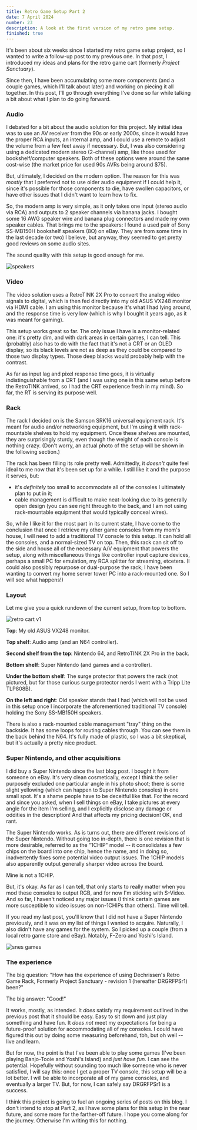 ```yaml
---
title: Retro Game Setup Part 2
date: 7 April 2024
number: 23
description: A look at the first version of my retro game setup.
finished: true
---
```


It's been about six weeks since I started my retro game setup project, so I wanted to write a follow-up post to my previous one. In that post, I introduced my ideas and plans for the retro game cart (formerly _Project Sanctuary_).  

Since then, I have been accumulating some more components (and a couple games, which I'll talk about later) and working on piecing it all together. In this post, I'll go through everything I've done so far while talking a bit about what I plan to do going forward. 

### Audio

I debated for a bit about the audio solution for this project. My initial idea was to use an AV receiver from the 90s or early 2000s, since it would have the proper RCA inputs, an internal amp, and I could use a remote to adjust the volume from a few feet away if necessary. But, I was also considering using a dedicated modern stereo (2-channel) amp, like those used for bookshelf/computer speakers. Both of these options were around the same cost-wise (the market price for used 90s AVRs being around $75). 

But, ultimately, I decided on the modern option. The reason for this was _mostly_ that I preferred not to use older audio equipment if I could help it, since it's possible for those components to die, have swollen capacitors, or have other issues that I didn't want to learn how to fix. 

So, the modern amp is very simple, as it only takes one input (stereo audio via RCA) and outputs to 2 speaker channels via banana jacks. I bought some 16 AWG speaker wire and banana plug connectors and made my own speaker cables. That brings me to the speakers: I found a used pair of Sony SS-MB150H bookshelf speakers (8Ω) on eBay. They are from some time in the last decade (or two) I believe, but anyway, they seemed to get pretty good reviews on some audio sites. 

The sound quality with this setup is good enough for me.

![speakers](../assets/images/retro-cart-2/speakers.jpg "speakers")

### Video

The video solution uses a RetroTINK 2X Pro to convert the analog video signals to digital, which is then fed directly into my old ASUS VX248 monitor via HDMI cable. I am using this monitor because it's what I had lying around, and the response time is very low (which is why I bought it years ago, as it was meant for gaming).

This setup works great so far. The only issue I have is a monitor-related one: it's pretty dim, and with dark areas in certain games, I can tell. This (probably) also has to do with the fact that it's not a CRT or an OLED display, so its black levels are not as deep as they could be compared to those two display types. Those deep blacks would probably help with the contrast.

As far as input lag and pixel response time goes, it is virtually indistinguishable from a CRT (and I was using one in this same setup before the RetroTINK arrived, so I had the CRT experience fresh in my mind). So far, the RT is serving its purpose well.

### Rack

The rack I decided on is the Samson SRK16 universal equipment rack. It's meant for audio and/or networking equipment, but I'm using it with rack-mountable shelves to hold my equipment. Once these shelves are mounted, they are surprisingly sturdy, even though the weight of each console is nothing crazy. (Don't worry, an actual photo of the setup will be shown in the following section.)

The rack has been filling its role pretty well. Admittedly, it _doesn't_ quite feel ideal to me now that it's been set up for a while. I still like it and the purpose it serves, but:

- it's _definitely_ too small to accommodate all of the consoles I ultimately plan to put in it;
- cable management is difficult to make neat-looking due to its generally open design (you can see right through to the back, and I am not using rack-mountable equipment that would typically conceal wires).

So, while I like it for the most part in its current state, I have come to the conclusion that once I retrieve my other game consoles from my mom's house, I will need to add a traditional TV console to this setup. It can hold all the consoles, and a normal-sized TV on top. Then, this rack can sit off to the side and house all of the necessary A/V equipment that powers the setup, along with miscellaneous things like controller input capture devices, perhaps a small PC for emulation, my RCA splitter for streaming, etcetera. (I could also possibly repurpose or dual-purpose the rack; I have been wanting to convert my home server tower PC into a rack-mounted one. So I will see what happens!)

### Layout

Let me give you a quick rundown of the current setup, from top to bottom.

![retro cart v1](../assets/images/retro-cart-2/retro-cart-v1.jpg "retro cart v1")

**Top**: My old ASUS VX248 monitor.

**Top shelf**: Audio amp (and an N64 controller).

**Second shelf from the top**: Nintendo 64, and RetroTINK 2X Pro in the back.

**Bottom shelf**: Super Nintendo (and games and a controller).

**Under the bottom shelf**: The surge protector that powers the rack (not pictured, but for those curious surge protector nerds I went with a Tripp Lite TLP808B).

**On the left and right**: Old speaker stands that I had (which will not be used in this setup once I incorporate the aforementioned traditional TV console) holding the Sony SS-MB150H speakers.

There is also a rack-mounted cable management "tray" thing on the backside. It has some loops for routing cables through. You can see them in the back behind the N64. It's fully made of plastic, so I was a bit skeptical, but it's actually a pretty nice product.


### Super Nintendo, and other acquisitions

I did buy a Super Nintendo since the last blog post. I bought it from someone on eBay. It's very clean cosmetically, except I think the seller purposely excluded one particular angle in his photo shoot; there is some slight yellowing (which can happen to Super Nintendo consoles) in one small spot. It's a shame people have to be deceitful like that. For the record and since you asked, when I sell things on eBay, I take pictures at every angle for the item I'm selling, and I explicitly disclose any damage or oddities in the description! And that affects my pricing decision! OK, end rant.

The Super Nintendo works. As is turns out, there are different revisions of the Super Nintendo. Without going too in-depth, there is one revision that is more desirable, referred to as the "1CHIP" model -- it consolidates a few chips on the board into one chip, hence the name, and in doing so, inadvertently fixes some potential video output issues. The 1CHIP models also apparently output generally sharper video across the board.

Mine is not a 1CHIP.

But, it's okay. As far as I can tell, that only starts to really matter when you mod these consoles to output RGB, and for now I'm sticking with S-Video. And so far, I haven't noticed any major issues (I think certain games are more susceptible to video issues on non-1CHIPs than others). Time will tell.

If you read my last post, you'll know that I did not have a Super Nintendo previously, and it was on my list of things I wanted to acquire. Naturally, I also didn't have any games for the system. So I picked up a couple (from a local retro game store and eBay). Notably, F-Zero and Yoshi's Island.

![snes games](../assets/images/retro-cart-2/snes-games.jpg "snes games")

### The experience

The big question: "How has the experience of using Dechrissen's Retro Game Rack, Formerly Project Sanctuary - revision 1 (hereafter DRGRFPSr1) been?"

The big answer: "Good!"

It works, mostly, as intended. It _does_ satisfy my requirement outlined in the previous post that it should be easy. Easy to sit down and just play something and have fun. It _does not_ meet my expectations for being a future-proof solution for accommodating all of my consoles. I could have figured this out by doing some measuring beforehand, tbh, but oh well -- live and learn.

But for now, the point is that I've been able to play some games (I've been playing Banjo-Tooie and Yoshi's Island) and _just have fun_. I can see the potential. Hopefully without sounding too much like someone who is never satisfied, I will say this: once I get a proper TV console, this setup will be a lot better. I will be able to incorporate all of my game consoles, and eventually a larger TV. But, for now, I can safely say DRGRFPSr1 is a success.

I think this project is going to fuel an ongoing series of posts on this blog. I don't intend to stop at Part 2, as I have some plans for this setup in the near future, and some more for the farther-off future. I hope you come along for the journey. Otherwise I'm writing this for nothing.
